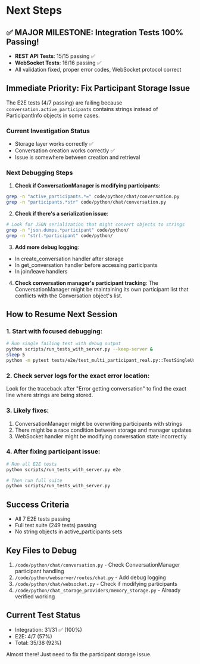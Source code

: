 # Next Steps

## ✅ MAJOR MILESTONE: Integration Tests 100% Passing!
- **REST API Tests**: 15/15 passing ✅
- **WebSocket Tests**: 16/16 passing ✅
- All validation fixed, proper error codes, WebSocket protocol correct

## Immediate Priority: Fix Participant Storage Issue

The E2E tests (4/7 passing) are failing because `conversation.active_participants` contains strings instead of ParticipantInfo objects in some cases.

### Current Investigation Status
- Storage layer works correctly ✅
- Conversation creation works correctly ✅
- Issue is somewhere between creation and retrieval

### Next Debugging Steps

1. **Check if ConversationManager is modifying participants**:
```bash
grep -n "active_participants.*=" code/python/chat/conversation.py
grep -n "participants.*str" code/python/chat/conversation.py
```

2. **Check if there's a serialization issue**:
```bash
# Look for JSON serialization that might convert objects to strings
grep -n "json.dumps.*participant" code/python/
grep -n "str(.*participant" code/python/
```

3. **Add more debug logging**:
- In create_conversation handler after storage
- In get_conversation handler before accessing participants
- In join/leave handlers

4. **Check conversation manager's participant tracking**:
The ConversationManager might be maintaining its own participant list that conflicts with the Conversation object's list.

## How to Resume Next Session

### 1. Start with focused debugging:
```bash
# Run single failing test with debug output
python scripts/run_tests_with_server.py --keep-server &
sleep 5
python -m pytest tests/e2e/test_multi_participant_real.py::TestSingleUserConversationFlow::test_create_send_receive_conversation_cycle -xvs
```

### 2. Check server logs for the exact error location:
Look for the traceback after "Error getting conversation" to find the exact line where strings are being stored.

### 3. Likely fixes:
1. ConversationManager might be overwriting participants with strings
2. There might be a race condition between storage and manager updates
3. WebSocket handler might be modifying conversation state incorrectly

### 4. After fixing participant issue:
```bash
# Run all E2E tests
python scripts/run_tests_with_server.py e2e

# Then run full suite
python scripts/run_tests_with_server.py
```

## Success Criteria
- All 7 E2E tests passing
- Full test suite (249 tests) passing
- No string objects in active_participants sets

## Key Files to Debug
1. `/code/python/chat/conversation.py` - Check ConversationManager participant handling
2. `/code/python/webserver/routes/chat.py` - Add debug logging
3. `/code/python/chat/websocket.py` - Check if modifying participants
4. `/code/python/chat_storage_providers/memory_storage.py` - Already verified working

## Current Test Status
- Integration: 31/31 ✅ (100%)
- E2E: 4/7 (57%)
- Total: 35/38 (92%)

Almost there! Just need to fix the participant storage issue.